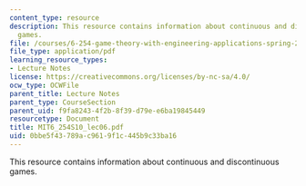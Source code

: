 ```yaml
---
content_type: resource
description: This resource contains information about continuous and discontinuous
  games.
file: /courses/6-254-game-theory-with-engineering-applications-spring-2010/0bbe5f43789ac9619f1c445b9c33ba16_MIT6_254S10_lec06.pdf
file_type: application/pdf
learning_resource_types:
- Lecture Notes
license: https://creativecommons.org/licenses/by-nc-sa/4.0/
ocw_type: OCWFile
parent_title: Lecture Notes
parent_type: CourseSection
parent_uid: f9fa8243-4f2b-8f39-d79e-e6ba19845449
resourcetype: Document
title: MIT6_254S10_lec06.pdf
uid: 0bbe5f43-789a-c961-9f1c-445b9c33ba16
---
```

This resource contains information about continuous and discontinuous games.